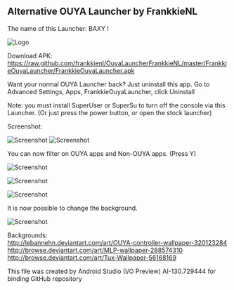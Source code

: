 Alternative OUYA Launcher by FrankkieNL
---------------------------------------

The name of this Launcher: BAXY !

![Logo](https://raw.github.com/frankkienl/OuyaLauncherFrankkieNL/master/FrankkieOuyaLauncher/src/main/res/drawable/baxy_white_shad.png "Logo")


Download APK: https://raw.github.com/frankkienl/OuyaLauncherFrankkieNL/master/FrankkieOuyaLauncher/FrankkieOuyaLauncher.apk

Want your normal OUYA Launcher back? Just uninstall this app.
Go to Advanced Settings, Apps, FrankkieOuyaLauncher, click Uninstall

Note: you must install SuperUser or SuperSu to turn off the console via this Launcher.
(Or just press the power button, or open the stock launcher)

Screenshot:

![Screenshot](https://raw.github.com/frankkienl/OuyaLauncherFrankkieNL/master/screenshots/ouya_launcher11.png "Screenshot")
![Screenshot](https://raw.github.com/frankkienl/OuyaLauncherFrankkieNL/master/screenshots/ouya_launcher12.png "Screenshot")

You can now filter on OUYA apps and Non-OUYA apps. (Press Y)

![Screenshot](https://raw.github.com/frankkienl/OuyaLauncherFrankkieNL/master/screenshots/ouya_launcher5.png "Screenshot")

![Screenshot](https://raw.github.com/frankkienl/OuyaLauncherFrankkieNL/master/screenshots/ouya_launcher6.png "Screenshot")

![Screenshot](https://raw.github.com/frankkienl/OuyaLauncherFrankkieNL/master/screenshots/ouya_launcher4.png "Screenshot")

It is now possible to change the background.

![Screenshot](https://raw.github.com/frankkienl/OuyaLauncherFrankkieNL/master/screenshots/ouya_launcher10.png "Screenshot")

Backgrounds:  
http://lebannehn.deviantart.com/art/OUYA-controller-wallpaper-320123284   
http://browse.deviantart.com/art/MLP-wallpaper-288574310  
http://browse.deviantart.com/art/Tux-Wallpaper-56168169

This file was created by Android Studio (I/O Preview) AI-130.729444 for binding GitHub repository
